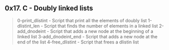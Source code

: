 ## 0x17. C - Doubly linked lists
> 0-print_dlistint - Script that print all the elements of doubly list
> 1-dlistint_len - Script that finds the number of elements in a linked list
> 2-add_dnodeint - Script that adds a new node at the beginning of a linked list
> 3-add_dnodeint_end - Script that adds a new node at the end of the list
> 4-free_dlistint - Script that frees a dlistin list


